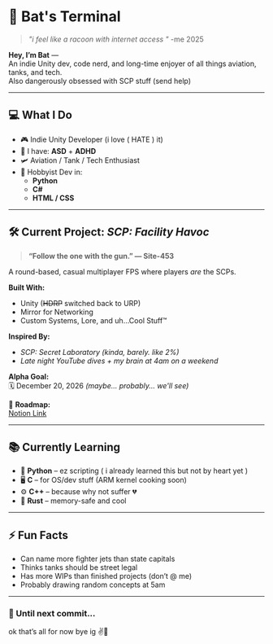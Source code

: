 # 🦇 Bat's Terminal

> *"i feel like a racoon with internet access "* -me 2025

**Hey, I’m Bat** —  
An indie Unity dev, code nerd, and long-time enjoyer of all things aviation, tanks, and tech.  
Also dangerously obsessed with SCP stuff (send help)   

---

## 💻 What I Do
- 🎮 Indie Unity Developer (i love ( HATE ) it)
- 🧠 I have: **ASD** + **ADHD**  
- 🛩 Aviation / Tank / Tech Enthusiast  
- 🧪 Hobbyist Dev in:
  - **Python**  
  - **C#**  
  - **HTML / CSS**  

---

## 🛠️ Current Project: *SCP: Facility Havoc*
> **“Follow the one with the gun.” — Site-453**

A round-based, casual multiplayer FPS where players *are* the SCPs.  


**Built With:**
- Unity (~~HDRP~~ switched back to URP)  
- Mirror for Networking  
- Custom Systems, Lore, and uh...Cool Stuff™  

**Inspired By:**  
- *SCP: Secret Laboratory (kinda, barely. like 2%)*  
- *Late night YouTube dives + my brain at 4am on a weekend*   

**Alpha Goal:**  
🗓️ December 20, 2026 *(maybe... probably... we'll see)*  

📍 **Roadmap:**  
[Notion Link](https://www.notion.so/Facility-Havoc-Dev-Roadmap-235e47c6cf048043935ee77c9a2e2c21?source=copy_link)  

---

## 📚 Currently Learning
- 🐍 **Python** – ez scripting ( i already learned this but not by heart yet )
- 🖥️ **C** – for OS/dev stuff (ARM kernel cooking soon)  
- ⚙️ **C++** – because why not suffer 💔  
- 🦀 **Rust** – memory-safe and cool  

---

## ⚡ Fun Facts
- Can name more fighter jets than state capitals  
- Thinks tanks should be street legal  
- Has more WIPs than finished projects (don’t @ me)  
- Probably drawing random concepts at 5am

---

### 🫡 Until next commit...
ok that’s all for now bye ig ✌️🙂
